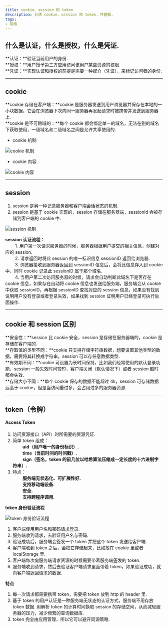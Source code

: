 ```yaml
---
title: cookie、session 和 token
description: 分清 cookie、session 和 token，并理解.
tags:
- 网络
---
```


## 什么是认证，什么是授权，什么是凭证.

**认证：**验证当前用户的身份.<br>
**授权：**用户授予第三方应用访问该用户某些资源的权限.<br>
**凭证：**实现认证和授权的前提是需要一种媒介（凭证），来标记访问者的身份.<br>

***

## cookie

**cookie 存储在客户端：**cookie 是服务器发送到用户浏览器并保存在本地的一小块数据，它会在浏览器下次向同一服务器再发起请求时被携带并发送到服务器上.<br>
**cookie 是不可跨域的：**每个 cookie 都会绑定单一的域名，无法在别的域名下获取使用，一级域名和二级域名之间是允许共享使用的.<br>

* cookie 机制

![cookie 机制](https://s1.ax1x.com/2020/11/10/BOksSI.md.png)

* cookie 内容

![cookie 内容](https://s1.ax1x.com/2020/11/10/BOkBYd.png)

***

## session

1. session 是另一种记录服务器和客户端会话状态的机制.<br>
2. session 是基于 cookie 实现的，session 存储在服务器端，sessionId 会被存储到客户端的 cookie 中.<br>

![session 机制](https://s1.ax1x.com/2020/11/11/BXIbdO.png)

**session 认证流程：**<br>
&nbsp;&nbsp;&nbsp;&nbsp;&nbsp;&nbsp;&nbsp;&nbsp;1. 用户第一次请求服务器的时候，服务器根据用户提交的相关信息，创建对应的 session.<br>
&nbsp;&nbsp;&nbsp;&nbsp;&nbsp;&nbsp;&nbsp;&nbsp;2. 请求返回时将此 session 的唯一标识信息 sessionID 返回给浏览器.<br>
&nbsp;&nbsp;&nbsp;&nbsp;&nbsp;&nbsp;&nbsp;&nbsp;3. 浏览器接收到服务器返回到 sessionID 信息后，会将此信息存入到 cookie 中，同时 cookie 记录此 sessionID 属于那个域名.<br>
&nbsp;&nbsp;&nbsp;&nbsp;&nbsp;&nbsp;&nbsp;&nbsp;4. 当用户第二次访问服务器的时候，请求会自动判断此域名下是否存在 cookie 信息，如果存在自动将 cookie 信息也发送给服务端，服务端会从 cookie 中获取 sessionID，再根据 sessionID 查找对应的 session 信息，如果没有找到说明用户没有登录或者登录失效，如果找到 session 证明用户已经登录可执行后面操作.<br>

***

## cookie 和 session 区别

**安全性：**session 比 cookie 安全，session 是存储在服务器端的，cookie 是存储在客户端的.<br>
**存取值的类型不同：**cookie 只支持存储字符串数据，想要设置其他类型的数据，需要将其转换成字符串，session 可以存任意数据类型.<br>
**有效期不同：**cookie 可设置为长时间保持，比如我们经常使用的默认登录功能，session 一般失效时间较短，客户端关闭（默认情况下）或者 session 超时都会失效.<br>
**存储大小不同：**单个 cookie 保存的数据不能超过 4k，session 可存储数据远高于 cookie，但是当访问量过多，会占用过多的服务器资源.<br>

***

## token（令牌）

#### Access Token

1. 访问资源接口（API）时所需要的资源凭证.<br>
2. 简单 token 组成：<br>
&nbsp;&nbsp;&nbsp;&nbsp;&nbsp;&nbsp;&nbsp;&nbsp;**uid（用户唯一的身份标识）.**<br>
&nbsp;&nbsp;&nbsp;&nbsp;&nbsp;&nbsp;&nbsp;&nbsp;**time（当前时间的时间戳）.**<br>
&nbsp;&nbsp;&nbsp;&nbsp;&nbsp;&nbsp;&nbsp;&nbsp;**sign（签名，token 的前几位以哈希算法压缩成一定长度的十六进制字符串）.**<br>
3. 特点：<br>
&nbsp;&nbsp;&nbsp;&nbsp;&nbsp;&nbsp;&nbsp;&nbsp;**服务端无状态化、可扩展性好.**<br>
&nbsp;&nbsp;&nbsp;&nbsp;&nbsp;&nbsp;&nbsp;&nbsp;**支持移动端设备.**<br>
&nbsp;&nbsp;&nbsp;&nbsp;&nbsp;&nbsp;&nbsp;&nbsp;**安全.**<br>
&nbsp;&nbsp;&nbsp;&nbsp;&nbsp;&nbsp;&nbsp;&nbsp;**支持跨程序调用.**<br>

**token 身份验证流程**<br>

![token 身份验证流程](https://s3.ax1x.com/2020/11/11/Bvy7XF.png)

1. 客户端使用用户名和密码请求登录.<br>
2. 服务端收到请求，去验证用户名与密码.<br>
3. 验证成功后，服务端会签发一个 token 并把这个 token 发送给客户端.<br>
4. 客户端收到 token 之后，会把它存储起来，比如放在 cookie 里或者 localStorage 里.<br>
5. 客户端每次向服务端请求资源的时候需要带着服务端签发的 token.<br>
6. 服务端收到请求，然后去验证客户端请求里面带着 token，如果验证成功，就向客户端返回请求的数据.<br>

**特点**<br>
1. 每一次请求都需要携带 token，需要把 token 放到 http 的 header 里.<br>
2. 基于 token 的用户认证是一种服务端无状态的认证方式，服务端不用存放 token 数据. 用解析 token 的计算时间换取 session 的存储空间，从而减轻服务器的压力，减少频繁的查询数据库.<br>
3. token 完全由应用管理，所以它可以避开同源策略.<br>




